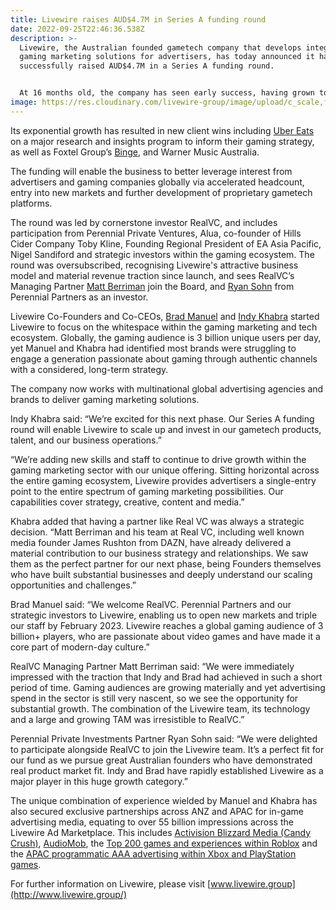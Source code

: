 ```yaml
---
title: Livewire raises AUD$4.7M in Series A funding round
date: 2022-09-25T22:46:36.538Z
description: >-
  Livewire, the Australian founded gametech company that develops integrated
  gaming marketing solutions for advertisers, has today announced it has
  successfully raised AUD$4.7M in a Series A funding round.


  At 16 months old, the company has seen early success, having grown to four live markets, with newly opened offices in Mumbai and Singapore complementing existing locations in London and Australia.
image: https://res.cloudinary.com/livewire-group/image/upload/c_scale,f_auto,q_auto,w_580/v1664156909/OPTION-3---AFR-Raise-Announcement-_Square_lfr4vr.jpg
---
```

Its exponential growth has resulted in new client wins including [](https://livewire.group/news/livewire-appointed-by-uber-eats-as-it-makes-move-towards-gaming/) [Uber Eats](https://livewire.group/news/livewire-appointed-by-uber-eats-as-it-makes-move-towards-gaming/) on a major research and insights program to inform their gaming strategy, as well as Foxtel Group’s [](https://livewire.group/news/binge-x-livewire-team-up-to-bring-house-of-the-dragon-to-the-au-gaming-audience/) [Binge](https://livewire.group/news/binge-x-livewire-team-up-to-bring-house-of-the-dragon-to-the-au-gaming-audience/), and Warner Music Australia.

The funding will enable the business to better leverage interest from advertisers and gaming companies globally via accelerated headcount, entry into new markets and further development of proprietary gametech platforms.

The round was led by cornerstone investor RealVC, and includes participation from Perennial Private Ventures, Alua, co-founder of Hills Cider Company Toby Kline, Founding Regional President of EA Asia Pacific, Nigel Sandiford and strategic investors within the gaming ecosystem. The round was oversubscribed, recognising Livewire's attractive business model and material revenue traction since launch, and sees RealVC’s Managing Partner [](https://www.linkedin.com/in/mattberriman/) [Matt Berriman](https://www.linkedin.com/in/mattberriman/) join the Board, and [](https://www.linkedin.com/in/ryan-sohn-06062b8b/) [Ryan Sohn](https://www.linkedin.com/in/ryan-sohn-06062b8b/) from Perennial Partners as an investor.

Livewire Co-Founders and Co-CEOs, [](https://www.linkedin.com/in/bradjmanuel/) [Brad Manuel](https://www.linkedin.com/in/bradjmanuel/) and [](https://www.linkedin.com/in/indykhabra/) [Indy Khabra](https://www.linkedin.com/in/indykhabra/) started Livewire to focus on the whitespace within the gaming marketing and tech ecosystem. Globally, the gaming audience is 3 billion unique users per day, yet Manuel and Khabra had identified most brands were struggling to engage a generation passionate about gaming through authentic channels with a considered, long-term strategy.

The company now works with multinational global advertising agencies and brands to deliver gaming marketing solutions.

Indy Khabra said: “We’re excited for this next phase. Our Series A funding round will enable Livewire to scale up and invest in our gametech products, talent, and our business operations.”

“We’re adding new skills and staff to continue to drive growth within the gaming marketing sector with our unique offering. Sitting horizontal across the entire gaming ecosystem, Livewire provides advertisers a single-entry point to the entire spectrum of gaming marketing possibilities. Our capabilities cover strategy, creative, content and media.”

Khabra added that having a partner like Real VC was always a strategic decision. “Matt Berriman and his team at Real VC, including well known media founder James Rushton from DAZN, have already delivered a material contribution to our business strategy and relationships. We saw them as the perfect partner for our next phase, being Founders themselves who have built substantial businesses and deeply understand our scaling opportunities and challenges.”

Brad Manuel said: “We welcome RealVC. Perennial Partners and our strategic investors to Livewire, enabling us to open new markets and triple our staff by February 2023. Livewire reaches a global gaming audience of 3 billion+ players, who are passionate about video games and have made it a core part of modern-day culture.”

RealVC Managing Partner Matt Berriman said: “We were immediately impressed with the traction that Indy and Brad had achieved in such a short period of time. Gaming audiences are growing materially and yet advertising spend in the sector is still very nascent, so we see the opportunity for substantial growth. The combination of the Livewire team, its technology and a large and growing TAM was irresistible to RealVC.”

Perennial Private Investments Partner Ryan Sohn said: “We were delighted to participate alongside RealVC to join the Livewire team. It’s a perfect fit for our fund as we pursue great Australian founders who have demonstrated real product market fit. Indy and Brad have rapidly established Livewire as a major player in this huge growth category.”

The unique combination of experience wielded by Manuel and Khabra has also secured exclusive partnerships across ANZ and APAC for in-game advertising media, equating to over 55 billion impressions across the Livewire Ad Marketplace. This includes [](https://livewire.group/news/livewire-and-activision-blizzard-media-sign-exclusive-partnership-in-anz/) [Activision Blizzard Media (Candy Crush)](https://livewire.group/news/livewire-and-activision-blizzard-media-sign-exclusive-partnership-in-anz/), [](https://livewire.group/news/audiomob-partners-exclusively-with-livewire-to-launch-apacs-first-in-game-audio-ads-platform/) [AudioMob](https://livewire.group/news/audiomob-partners-exclusively-with-livewire-to-launch-apacs-first-in-game-audio-ads-platform/), the [](https://livewire.group/news/anzu-and-livewire-launch-exclusive-partnership-to-help-apac-advertisers-reach-roblox-players/) [Top 200 games and experiences within Roblox](https://livewire.group/news/anzu-and-livewire-launch-exclusive-partnership-to-help-apac-advertisers-reach-roblox-players/) and the [](https://livewire.group/news/livewire-brings-aaa-console-game-inventory-to-apac-advertisers-in-exclusive-partnership-with-anzu/) [APAC programmatic AAA advertising within Xbox and PlayStation games](https://livewire.group/news/livewire-brings-aaa-console-game-inventory-to-apac-advertisers-in-exclusive-partnership-with-anzu/).

For further information on Livewire, please visit [](http://www.livewire.group/) [www.livewire.group](http://www.livewire.group/)